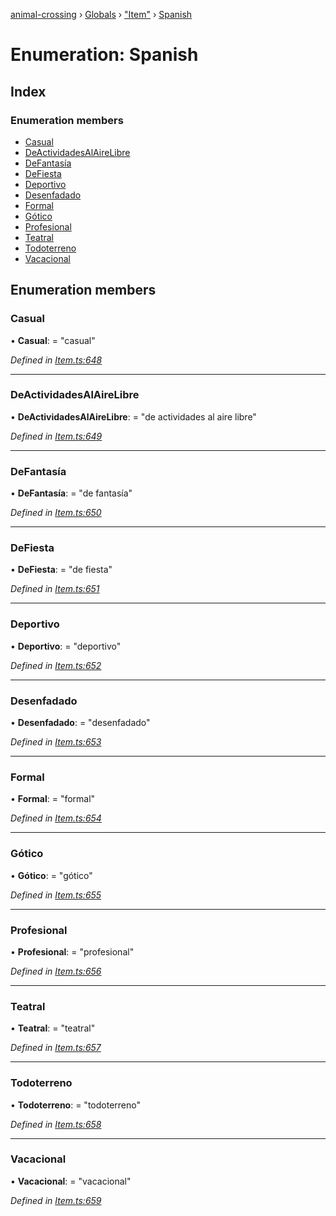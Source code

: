 [animal-crossing](../README.md) › [Globals](../globals.md) › ["Item"](../modules/_item_.md) › [Spanish](_item_.spanish.md)

# Enumeration: Spanish

## Index

### Enumeration members

* [Casual](_item_.spanish.md#casual)
* [DeActividadesAlAireLibre](_item_.spanish.md#deactividadesalairelibre)
* [DeFantasía](_item_.spanish.md#defantasía)
* [DeFiesta](_item_.spanish.md#defiesta)
* [Deportivo](_item_.spanish.md#deportivo)
* [Desenfadado](_item_.spanish.md#desenfadado)
* [Formal](_item_.spanish.md#formal)
* [Gótico](_item_.spanish.md#gótico)
* [Profesional](_item_.spanish.md#profesional)
* [Teatral](_item_.spanish.md#teatral)
* [Todoterreno](_item_.spanish.md#todoterreno)
* [Vacacional](_item_.spanish.md#vacacional)

## Enumeration members

###  Casual

• **Casual**: = "casual"

*Defined in [Item.ts:648](https://github.com/Norviah/animal-crossing/blob/267b9fa/module/types/Item.ts#L648)*

___

###  DeActividadesAlAireLibre

• **DeActividadesAlAireLibre**: = "de actividades al aire libre"

*Defined in [Item.ts:649](https://github.com/Norviah/animal-crossing/blob/267b9fa/module/types/Item.ts#L649)*

___

###  DeFantasía

• **DeFantasía**: = "de fantasía"

*Defined in [Item.ts:650](https://github.com/Norviah/animal-crossing/blob/267b9fa/module/types/Item.ts#L650)*

___

###  DeFiesta

• **DeFiesta**: = "de fiesta"

*Defined in [Item.ts:651](https://github.com/Norviah/animal-crossing/blob/267b9fa/module/types/Item.ts#L651)*

___

###  Deportivo

• **Deportivo**: = "deportivo"

*Defined in [Item.ts:652](https://github.com/Norviah/animal-crossing/blob/267b9fa/module/types/Item.ts#L652)*

___

###  Desenfadado

• **Desenfadado**: = "desenfadado"

*Defined in [Item.ts:653](https://github.com/Norviah/animal-crossing/blob/267b9fa/module/types/Item.ts#L653)*

___

###  Formal

• **Formal**: = "formal"

*Defined in [Item.ts:654](https://github.com/Norviah/animal-crossing/blob/267b9fa/module/types/Item.ts#L654)*

___

###  Gótico

• **Gótico**: = "gótico"

*Defined in [Item.ts:655](https://github.com/Norviah/animal-crossing/blob/267b9fa/module/types/Item.ts#L655)*

___

###  Profesional

• **Profesional**: = "profesional"

*Defined in [Item.ts:656](https://github.com/Norviah/animal-crossing/blob/267b9fa/module/types/Item.ts#L656)*

___

###  Teatral

• **Teatral**: = "teatral"

*Defined in [Item.ts:657](https://github.com/Norviah/animal-crossing/blob/267b9fa/module/types/Item.ts#L657)*

___

###  Todoterreno

• **Todoterreno**: = "todoterreno"

*Defined in [Item.ts:658](https://github.com/Norviah/animal-crossing/blob/267b9fa/module/types/Item.ts#L658)*

___

###  Vacacional

• **Vacacional**: = "vacacional"

*Defined in [Item.ts:659](https://github.com/Norviah/animal-crossing/blob/267b9fa/module/types/Item.ts#L659)*
